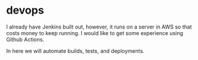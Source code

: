 # devops

I already have Jenkins built out, however, it runs on a server in AWS so that costs money to keep running. I would like to get some experience using Github Actions.

In here we will automate builds, tests, and deployments.
